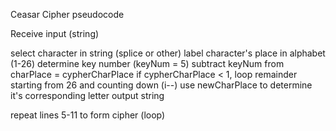 Ceasar Cipher pseudocode

Receive input (string)

select character in string (splice or other)
label character's place in alphabet (1-26)
determine key number (keyNum = 5)
subtract keyNum from charPlace = cypherCharPlace
if cypherCharPlace < 1, loop remainder starting from 26 and counting down (i--)
use newCharPlace to determine it's corresponding letter
output string

repeat lines 5-11 to form cipher (loop)
